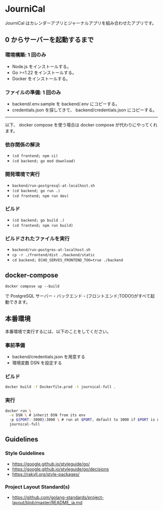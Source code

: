 # JourniCal

JourniCal はカレンダーアプリとジャーナルアプリを組み合わせたアプリです。

## 0 からサーバーを起動するまで

### 環境構築: 1 回のみ

- Node.js をインストールする。
- Go >=1.22 をインストールする。
- Docker をインストールする。

### ファイルの準備: 1 回のみ

- backend/.env.sample を backend/.env にコピーする。
- credentials.json を探してきて、 backend/credentials.json にコピーする。

---

以下、 docker compose を使う場合は docker compose が代わりにやってくれます。

### 依存関係の解決

- `(cd frontend; npm ci)`
- `(cd backend; go mod download)`

### 開発環境で実行

- `backend/run-postgresql-at-localhost.sh`
- `(cd backend; go run .)`
- `(cd frontend; npm run dev)`

### ビルド

- `(cd backend; go build .)`
- `(cd frontend; npm run build)`

### ビルドされたファイルを実行

- `backend/run-postgres-at-localhost.sh`
- `cp -r ./frontend/dist ./backend/static`
- `cd backend; ECHO_SERVES_FRONTEND_TOO=true ./backend`

## docker-compose

```
docker compose up --build
```

で PostgreSQL サーバー・バックエンド・(フロントエンド;TODO!)がすべて起動できます。

## 本番環境

本番環境で実行するには、以下のことをしてください。

### 事前準備

- backend/credentials.json を用意する
- 環境変数 DSN を設定する

### ビルド

```sh
docker build -f Dockerfile.prod -t journical-full .
```

### 実行

```sh
docker run \
  -e DSN \ # inherit DSN from its env
  -p ${PORT:-3000}:3000 \ # run at $PORT, default to 3000 if $PORT is not set
  journical-full
```

## Guidelines

### Style Guidelines

- <https://google.github.io/styleguide/go/>
- <https://google.github.io/styleguide/go/decisions>
- <https://rakyll.org/style-packages/>

### Project Layout Standard(s)

- <https://github.com/golang-standards/project-layout/blob/master/README_ja.md>
